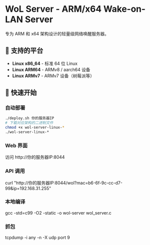 # WoL Server - ARM/x64 Wake-on-LAN Server

专为 ARM 和 x64 架构设计的轻量级网络唤醒服务器。

## 🎯 支持的平台

- **Linux x86_64** - 标准 64 位 Linux
- **Linux ARM64** - ARMv8 / aarch64 设备
- **Linux ARMv7** - ARMv7 设备（树莓派等）

## 🚀 快速开始

### 自动部署
```bash
./deploy.sh 你的服务器IP
# 下载对应架构的二进制文件
chmod +x wol-server-linux-*
./wol-server-linux-*
```
###  Web 界面
访问 http://你的服务器IP:8044
###  API 调用
curl "http://你的服务器IP:8044/wol?mac=b6-6f-9c-cc-d7-99&ip=192.168.31.255"

###  本地编译
gcc -std=c99 -O2 -static -o wol-server wol_server.c

### 抓包
tcpdump -i any -n -X udp port 9
